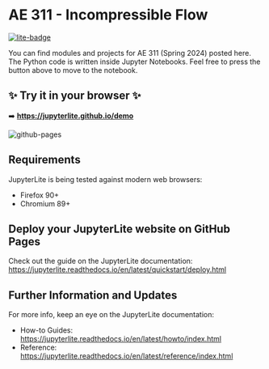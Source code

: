 # AE 311 - Incompressible Flow

[![lite-badge](https://jupyterlite.rtfd.io/en/latest/_static/badge.svg)](https://mlau154.github.io/AE311-UIUC-SP24/lab/index.html)

You can find modules and projects for AE 311 (Spring 2024) posted here. The Python code is written inside Jupyter
Notebooks. Feel free to press the button above to move to the notebook.

## ✨ Try it in your browser ✨

➡️ **https://jupyterlite.github.io/demo**

![github-pages](https://user-images.githubusercontent.com/591645/120649478-18258400-c47d-11eb-80e5-185e52ff2702.gif)

## Requirements

JupyterLite is being tested against modern web browsers:

- Firefox 90+
- Chromium 89+

## Deploy your JupyterLite website on GitHub Pages

Check out the guide on the JupyterLite documentation: https://jupyterlite.readthedocs.io/en/latest/quickstart/deploy.html

## Further Information and Updates

For more info, keep an eye on the JupyterLite documentation:

- How-to Guides: https://jupyterlite.readthedocs.io/en/latest/howto/index.html
- Reference: https://jupyterlite.readthedocs.io/en/latest/reference/index.html
